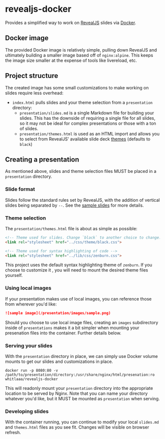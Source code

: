 # revealjs-docker

Provides a simplified way to work on [RevealJS] slides via [Docker].

## Docker image

The provided Docker image is relatively simple, pulling down RevealJS and ultimately building a smaller image based off of `nginx:alpine`. This keeps the image size smaller at the expense of tools like livereload, etc.

## Project structure

The created image has some small customizations to make working on slides require less overhead:

* `index.html` pulls slides and your theme selection from a `presentation` directory:
  * `presentation/slides.md` is a single Markdown file for building your slides. This has the downside of requiring a single file for all slides, so it may not be ideal for complex presentations or those with a ton of slides.
  * `presentation/themes.html` is used as an HTML import and allows you to select from RevealJS' available slide deck [themes] (defaults to `black`)

## Creating a presentation

As mentioned above, slides and theme selection files MUST be placed in a `presentation` directory.

### Slide format

Slides follow the standard rules set by RevealJS, with the addition of vertical slides being separated by `--`. See the [sample slides] for more details.

### Theme selection

The `presentation/themes.html` file is about as simple as possible:

```html
<!-- Theme used for slides. Change `black` to another choice to change. -->
<link rel="stylesheet" href="../css/theme/black.css">

<!-- Theme used for syntax highlighting of code -->
<link rel="stylesheet" href="../lib/css/zenburn.css">
```

This project uses the default syntax highlighting theme of `zenburn`. If you choose to customize it , you will need to mount the desired theme files yourself.

### Using local images

If your presentation makes use of local images, you can reference those from wherever you'd like:

```markdown
![sample image](/presentation/images/sample.png)
```

Should you choose to use local image files, creating an `images` subdirectory inside of `presentations` makes it a bit simpler when mounting your
presenation files into the container. Further details below.

### Serving your slides

With the `presentation` directory in place, we can simply use Docker volume mounts to get our slides and customizations in place.

```shell
docker run -p 8080:80 -v /path/to/presentation/directory:/usr/share/nginx/html/presenation:ro whitlaaa/revealjs-docker
```

This will readonly mount your `presentation` directory into the appropriate location to be served by Nginx. Note that you can name your directory whatever you'd like, but it MUST be mounted as `presentation` when serving.

### Developing slides

With the container running, you can continue to modify your local `slides.md` and `themes.html` files as you see fit. Changes will be visible on browser refresh.

[RevealJS]: https://github.com/hakimel/reveal.js/
[Docker]: https://www.docker.com
[Markdown]: https://github.com/hakimel/reveal.js/#markdown
[themes]: https://github.com/hakimel/reveal.js/#theming
[sample slides]: presentation/slides.md
